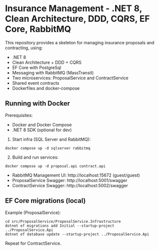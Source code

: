 # Insurance Management - .NET 8, Clean Architecture, DDD, CQRS, EF Core, RabbitMQ

This repository provides a skeleton for managing insurance proposals and contracting, using:

- .NET 8
- Clean Architecture + DDD + CQRS
- EF Core with PostgreSql
- Messaging with RabbitMQ (MassTransit)
- Two microservices: ProposalService and ContractService
- Shared event contracts
- Dockerfiles and docker-compose

## Running with Docker

Prerequisites:

- Docker and Docker Compose
- .NET 8 SDK (optional for dev)

1. Start infra (SQL Server and RabbitMQ):

```
docker compose up -d sqlserver rabbitmq
```

2. Build and run services:

```
docker compose up -d proposal.api contract.api
```

- RabbitMQ Management UI: http://localhost:15672 (guest/guest)
- ProposalService Swagger: http://localhost:5001/swagger
- ContractService Swagger: http://localhost:5002/swagger

## EF Core migrations (local)

Example (ProposalService):

```
cd src/ProposalService/ProposalService.Infrastructure
dotnet ef migrations add Initial --startup-project ../ProposalService.Api
dotnet ef database update --startup-project ../ProposalService.Api
```

Repeat for ContractService.
